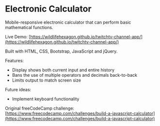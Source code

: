 # Electronic Calculator
Mobile-responsive electronic calculator that can perform basic mathematical functions.

Live Demo: [https://wildlifehexagon.github.io/twitchtv-channel-app/](https://wildlifehexagon.github.io/twitchtv-channel-app/)

Built with HTML, CSS, Bootstrap, JavaScript and jQuery.

Features:
* Display shows both current input and entire history
* Bans the use of multiple operators and decimals back-to-back
* Limits output to match screen size

Future ideas:
* Implement keyboard functionality

Original freeCodeCamp challenge: [https://www.freecodecamp.com/challenges/build-a-javascript-calculator](https://www.freecodecamp.com/challenges/build-a-javascript-calculator)
